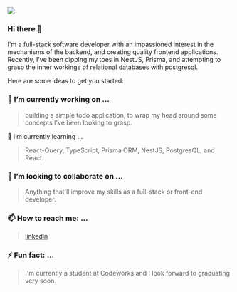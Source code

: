 ![](https://github.com/ninjarogue/banner.png)

### Hi there 👋

I'm a full-stack software developer with an impassioned interest in the mechanisms of the backend, and creating quality frontend applications. Recently, I've been dipping my toes in NestJS, Prisma, and attempting to grasp the inner workings of relational databases with postgresql.    

<!--
**ninjarogue/ninjarogue** is a ✨ _special_ ✨ repository because its `README.md` (this file) appears on your GitHub profile.
-->

Here are some ideas to get you started:

### 🔭 I’m currently working on ...
 
> building a simple todo application, to wrap my head around some concepts I've been looking to grasp.

🌱 I’m currently learning ...

> React-Query, TypeScript, Prisma ORM, NestJS, PostgresQL, and React.

### 👯 I’m looking to collaborate on ...

> Anything that'll improve my skills as a full-stack or front-end developer.
<!--
- 🤔 I’m looking for help with ...
- 💬 Ask me about ...
-->
### 📫 How to reach me: ...

> [linkedin](www.linkedin.com/in/aric-jiang)

### ⚡ Fun fact: ...

> I'm currently a student at Codeworks and I look forward to graduating very soon.

